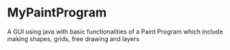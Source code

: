 # MyPaintProgram
A GUI using java with basic functionalities of a Paint Program which include making shapes, grids, free drawing and layers

